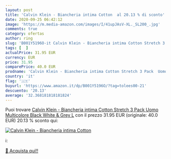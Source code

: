 ```yaml
---
layout: post
title: 'Calvin Klein - Biancheria intima Cotton  al 20.13 % di sconto'
date: 2020-09-25 06:42:12
image: 'https://m.media-amazon.com/images/I/41upJAsV-XL._SL200_.jpg'
comments: true
category: ofertas
author: ring
slug: 'B001Y5196O-it Calvin Klein - Biancheria intima Cotton Stretch 3 Pack...'
tags: [  ]
actualPrice: 31.95 EUR
currency: EUR
price: 31.95
comparePrice: 40.0 EUR
prodname: 'Calvin Klein - Biancheria intima Cotton Stretch 3 Pack  Uomo  Multicolore  Black White & Grey   L'
country: 'it'
flag: '🇮🇹'
buyurl: 'https://www.amazon.it/dp/B001Y5196O/?tag=tolees00-21'
descuento: '20.13'
average: '32.368181818181824'
---
```


Puoi trovare [Calvin Klein - Biancheria intima Cotton Stretch 3 Pack  Uomo  Multicolore  Black White & Grey   L](https://www.amazon.it/dp/B001Y5196O/?tag=tolees00-21) con il prezzo 31.95 EUR (originale: 40.0 EUR) 20.13 % sconto qui:

[![Calvin Klein - Biancheria intima Cotton ](https://m.media-amazon.com/images/I/41upJAsV-XL._SL200_.jpg)](https://www.amazon.it/dp/B001Y5196O/?tag=tolees00-21)

ℹ️:


[🛒 Acquista qui!!](https://www.amazon.it/dp/B001Y5196O/?tag=tolees00-21)
